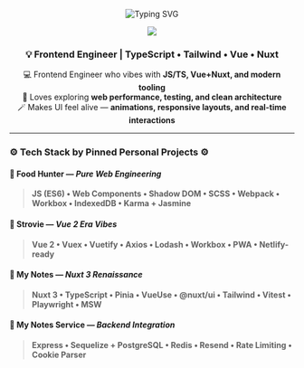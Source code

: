 <!-- Cyber Glow GitHub Profile README for @muhazizal -->

<!-- 🧠 Animated Typing Intro -->
<p align="center">
  <img src="https://readme-typing-svg.herokuapp.com?font=Fira+Code&size=28&duration=3500&pause=800&color=0A66C2&center=true&vCenter=true&width=1000&lines=Hey%2C+I'm+Aziz!+👋;Frontend+Engineer+%7C+Nuxt+%26+TypeScript+Vibes;Code+with+clarity+✨" alt="Typing SVG" />
</p>

<!-- 🌈 Cyber Glow Divider -->
<p align="center">
  <img src="https://capsule-render.vercel.app/api?type=rect&color=gradient&height=2&section=header&reversal=true&gradient=0,0,128,0,255,255" />
</p>

<h3 align="center">💡 Frontend Engineer | TypeScript • Tailwind • Vue • Nuxt</h3>

<p align="center">
  💻 Frontend Engineer who vibes with <b>JS/TS, Vue+Nuxt, and modern tooling</b> <br/>
  🧩 Loves exploring <b>web performance, testing, and clean architecture</b> <br/>
  🪄 Makes UI feel alive — <b>animations, responsive layouts, and real-time interactions<b> <br/>
</p>

---

### ⚙️ Tech Stack by Pinned Personal Projects ⚙️
#### 📌 Food Hunter — *Pure Web Engineering*
> **JS (ES6)** • Web Components • Shadow DOM • SCSS • Webpack • Workbox • IndexedDB • Karma + Jasmine

#### 📌 Strovie — *Vue 2 Era Vibes*
> **Vue 2** • Vuex • Vuetify • Axios • Lodash • Workbox • PWA • Netlify-ready  

#### 📌 My Notes — *Nuxt 3 Renaissance*
> **Nuxt 3** • TypeScript • Pinia • VueUse • @nuxt/ui • Tailwind • Vitest • Playwright • MSW  

#### 📌 My Notes Service — *Backend Integration*
> **Express** • Sequelize + PostgreSQL • Redis • Resend • Rate Limiting • Cookie Parser  
